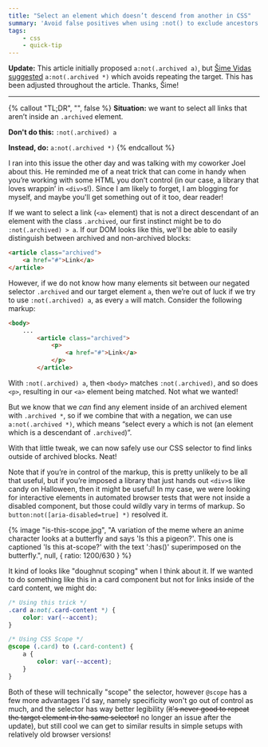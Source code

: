 ```yaml
---
title: "Select an element which doesn’t descend from another in CSS"
summary: 'Avoid false positives when using :not() to exclude ancestors from a scope'
tags:
    - css
    - quick-tip
---
```


**Update:** This article initially proposed `a:not(.archived a)`, but [Šime Vidas suggested](https://mastodon.social/@simevidas/111294439227937167) `a:not(.archived *)` which avoids repeating the target. This has been adjusted throughout the article. Thanks, Šime!

<hr>

{% callout "TL;DR", "", false %}
**Situation:** we want to select all links that aren’t inside an `.archived` element.

**Don't do this:** `:not(.archived) a`

**Instead, do:** `a:not(.archived *)`
{% endcallout %}

I ran into this issue the other day and was talking with my coworker Joel about this. He reminded me of a neat trick that can come in handy when you’re working with some HTML you don’t control (in our case, a library that loves wrappin’ in `<div>`s!). Since I am likely to forget, I am blogging for myself, and maybe you'll get something out of it too, dear reader!

If we want to select a link (`<a>` element) that is not a direct descendant of an element with the class `.archived`, our first instinct might be to do `:not(.archived) > a`. If our DOM looks like this, we'll be able to easily distinguish between archived and non-archived blocks:

```html
<article class="archived">
	<a href="#">Link</a>
</article>
```

However, if we do not know how many elements sit between our negated selector ``.archived`` and our target element `a`, then we’re out of luck if we try to use `:not(.archived) a`, as every `a` will match. Consider the following markup:

```html
<body>
	...
		<article class="archived">
			<p>
				<a href="#">Link</a>
			</p>
		</article>
```

With `:not(.archived) a`, then `<body>` matches `:not(.archived)`, and so does `<p>`, resulting in our `<a>` element being matched. Not what we wanted!

But we know that we _can_ find any element inside of an archived element with `.archived *`, so if we combine that with a negation, we can use `a:not(.archived *)`, which means “select every `a` which is not (an element which is a descendant of `.archived`)”.

With that little tweak, we can now safely use our CSS selector to find links outside of archived blocks. Neat!

Note that if you’re in control of the markup, this is pretty unlikely to be all that useful, but if you’re imposed a library that just hands out `<div>`s like candy on Halloween, then it might be useful! In my case, we were looking for interactive elements in automated browser tests that were not inside a disabled component, but those could wildly vary in terms of markup. So `button:not([aria-disabled=true] *)` resolved it.

{% image "is-this-scope.jpg", "A variation of the meme where an anime character looks at a butterfly and says 'Is this a pigeon?'. This one is captioned 'Is this at-scope?' with the text ':has()' superimposed on the butterfly.", null, { ratio: 1200/630 } %}

It kind of looks like "doughnut scoping" when I think about it. If we wanted to do something like this in a card component but not for links inside of the card content, we might do:

```css
/* Using this trick */
.card a:not(.card-content *) {
    color: var(--accent);
}

/* Using CSS Scope */
@scope (.card) to (.card-content) {
    a {
        color: var(--accent);
    }
}
```

Both of these will technically "scope" the selector, however `@scope` has a few more advantages I'd say, namely specificity won't go out of control as much, and the selector has way better legibility (~~it's never good to repeat the target element in the same selector!~~ no longer an issue after the update), but still cool we can get to similar results in simple setups with relatively old browser versions!